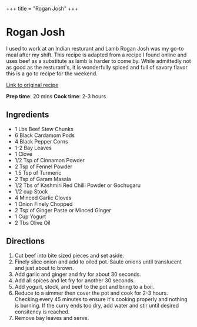 +++
title = "Rogan Josh"
+++

# Rogan Josh

I used to work at an Indian resturant and Lamb Rogan Josh was my go-to meal after my shift. This recipe is adapted from a recipe I found online and uses beef as a substitute as lamb is harder to come by. While admittedly not as good as the resturant's, it is wonderfully spiced and full of savory flavor this is a go to recipe for the weekend. 

[Link to original recipe](https://daankutth.wordpress.com/2015/10/16/roganjosh/)

**Prep time**: 20 mins **Cook time**: 2-3 hours
## Ingredients

- 1 Lbs Beef Stew Chunks
- 6 Black Cardamom Pods
- 4 Black Pepper Corns
- 1-2 Bay Leaves
- 1 Clove
- 1/2 Tsp of Cinnamon Powder
- 2 Tsp of Fennel Powder
- 1.5 Tsp of Turmeric
- 2 Tsp of Garam Masala
- 1/2 Tbs of Kashmiri Red Chilli Powder or Gochugaru
- 1/2 cup Stock
- 4 Minced Garlic Cloves
- 1 Onion Finely Chopped
- 2 Tsp of Ginger Paste or Minced Ginger
- 1 Cup Yogurt
- 2 Tbs Olive Oil

## Directions

1. Cut beef into bite sized pieces and set aside. 
2. Finely slice onion and add to oiled pot. Saute onions until translucent and just about to brown. 
3. Add garlic and ginger and fry for about 30 seconds.
4. Add all spices and let fry for another 30 seconds.
5. Add yogurt, stock, and beef to the pot and bring to a boil.
6. Reduce to a simmer then cover the pot and cook for 2-3 hours. Checking every 45 minutes to ensure it's cooking properly and nothing is burning. If the curry ends too dry, add water and stir until desired consitency is reached. 
7. Remove bay leaves and serve.